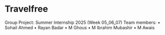 # Travelfree
Group Project: Summer Internship 2025 (Week 05_06_07)  Team members:  • Sohail Ahmed  • Rayan Badar  • M Ghous  • M Ibrahim Mubashir  • M Awais
